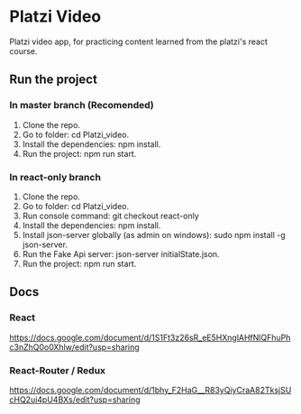 # Platzi Video

Platzi video app, for practicing content learned from the platzi's react course.

## Run the project

### In master branch (Recomended)

1) Clone the repo.
2) Go to folder: cd Platzi_video.
3) Install the dependencies: npm install.
4) Run the project: npm run start.

### In react-only branch
1) Clone the repo.
2) Go to folder: cd Platzi_video.
3) Run console command: git checkout react-only
4) Install the dependencies: npm install.
5) Install json-server globally (as admin on windows): sudo npm install -g json-server.
6) Run the Fake Api server: json-server initialState.json.
7) Run the project: npm run start.

## Docs

### React
https://docs.google.com/document/d/1S1Ft3z26sR_eE5HXnglAHfNlQFhuPhc3nZhQ0o0Xhlw/edit?usp=sharing

### React-Router / Redux
https://docs.google.com/document/d/1bhy_F2HaG__R83yQiyCraA82TksjSUcHQ2ui4pU4BXs/edit?usp=sharing